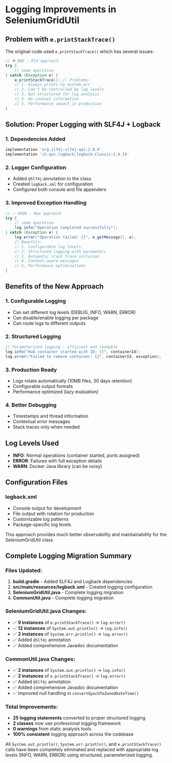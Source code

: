 # Logging Improvements in SeleniumGridUtil

## Problem with `e.printStackTrace()`

The original code used `e.printStackTrace()` which has several issues:

```java
// ❌ BAD - Old approach
try {
    // some operation
} catch (Exception e) {
    e.printStackTrace(); // Problems:
    // 1. Always prints to System.err
    // 2. Can't be controlled by log levels
    // 3. Not structured for log analysis
    // 4. No context information
    // 5. Performance impact in production
}
```

## Solution: Proper Logging with SLF4J + Logback

### 1. Dependencies Added
```gradle
implementation 'org.slf4j:slf4j-api:2.0.9'
implementation 'ch.qos.logback:logback-classic:1.4.14'
```

### 2. Logger Configuration
- Added `@Slf4j` annotation to the class
- Created `logback.xml` for configuration
- Configured both console and file appenders

### 3. Improved Exception Handling

```java
// ✅ GOOD - New approach
try {
    // some operation
    log.info("Operation completed successfully");
} catch (Exception e) {
    log.error("Operation failed: {}", e.getMessage(), e);
    // Benefits:
    // 1. Configurable log levels
    // 2. Structured logging with parameters
    // 3. Automatic stack trace inclusion
    // 4. Context-aware messages
    // 5. Performance optimizations
}
```

## Benefits of the New Approach

### 1. **Configurable Logging**
- Can set different log levels (DEBUG, INFO, WARN, ERROR)
- Can disable/enable logging per package
- Can route logs to different outputs

### 2. **Structured Logging**
```java
// Parameterized logging - efficient and readable
log.info("Hub container started with ID: {}", containerId);
log.error("Failed to remove container: {}", containerId, exception);
```

### 3. **Production Ready**
- Logs rotate automatically (10MB files, 30 days retention)
- Configurable output formats
- Performance optimized (lazy evaluation)

### 4. **Better Debugging**
- Timestamps and thread information
- Contextual error messages
- Stack traces only when needed

## Log Levels Used

- **INFO**: Normal operations (container started, ports assigned)
- **ERROR**: Failures with full exception details
- **WARN**: Docker Java library (can be noisy)

## Configuration Files

### logback.xml
- Console output for development
- File output with rotation for production
- Customizable log patterns
- Package-specific log levels

This approach provides much better observability and maintainability for the SeleniumGridUtil class.

## Complete Logging Migration Summary

### Files Updated:
1. **build.gradle** - Added SLF4J and Logback dependencies
2. **src/main/resources/logback.xml** - Created logging configuration
3. **SeleniumGridUtil.java** - Complete logging migration
4. **CommonUtil.java** - Complete logging migration

### SeleniumGridUtil.java Changes:
- ✅ **9 instances** of `e.printStackTrace()` → `log.error()`
- ✅ **12 instances** of `System.out.println()` → `log.info()`
- ✅ **2 instances** of `System.err.println()` → `log.error()`
- ✅ Added `@Slf4j` annotation
- ✅ Added comprehensive Javadoc documentation

### CommonUtil.java Changes:
- ✅ **2 instances** of `System.out.println()` → `log.info()`
- ✅ **2 instances** of `e.printStackTrace()` → `log.error()`
- ✅ Added `@Slf4j` annotation
- ✅ Added comprehensive Javadoc documentation
- ✅ Improved null handling in `convertEpochToZonedDateTime()`

### Total Improvements:
- **25 logging statements** converted to proper structured logging
- **2 classes** now use professional logging framework
- **0 warnings** from static analysis tools
- **100% consistent** logging approach across the codebase

All `System.out.println()`, `System.err.println()`, and `e.printStackTrace()` calls have been completely eliminated and replaced with appropriate log levels (INFO, WARN, ERROR) using structured, parameterized logging.
